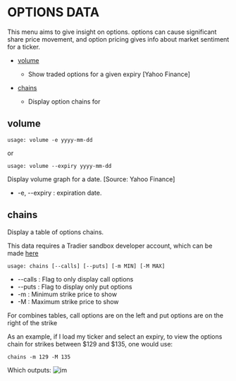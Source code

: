# OPTIONS DATA

This menu aims to give insight on options. options can cause significant share price movement, and option pricing gives
info about market sentiment for a ticker.

* [volume](#volume)
  * Show traded options for a given expiry [Yahoo Finance]

* [chains](#chains)
  * Display option chains for 

## volume <a name="get"></a>

```text
usage: volume -e yyyy-mm-dd 
```

or

```text
usage: volume --expiry yyyy-mm-dd 
```


Display volume graph for a date. [Source: Yahoo Finance]

* -e, --expiry : expiration date.

## chains <a name="chains"></a>
Display a table of options chains.

This data requires a Tradier sandbox developer account, which can be made [here](#https://tradier.com/products/market-data-api)

````
usage: chains [--calls] [--puts] [-m MIN] [-M MAX]
````
* --calls  : Flag to only display call options
* --puts   : Flag to display only put options
* -m       : Minimum strike price to show
* -M       : Maximum strike price to show

For combines tables, call options are on the left and put options are on the right of the strike

As an example, if I load my ticker and select an expiry, to view the options chain for strikes between $129 and $135, one would use:

````
chains -m 129 -M 135
````
Which outputs:
![im](https://user-images.githubusercontent.com/18151143/115068041-b191da00-9ebf-11eb-941e-4e255787ab94.png)
